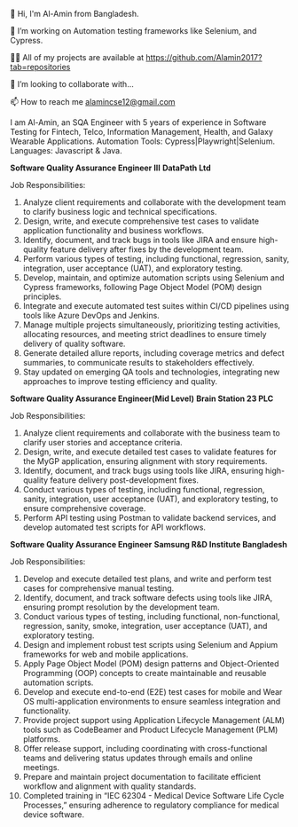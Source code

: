 👋 Hi, I'm Al-Amin from Bangladesh.

🌱 I’m working on Automation testing frameworks like Selenium, and Cypress.

👨‍💻 All of my projects are available at https://github.com/Alamin2017?tab=repositories

💞️ I’m looking to collaborate with...

📫 How to reach me 
alamincse12@gmail.com

I am Al-Amin, an SQA Engineer with 5 years of experience in Software Testing for Fintech, Telco, Information Management, Health, and Galaxy Wearable Applications.
Automation Tools: Cypress|Playwright|Selenium.
Languages: Javascript & Java.

**Software Quality Assurance Engineer III**
**DataPath Ltd**

Job Responsibilities:
1. Analyze client requirements and collaborate with the development team to clarify business logic and technical specifications.
2. Design, write, and execute comprehensive test cases to validate application functionality and business workflows.
3. Identify, document, and track bugs in tools like JIRA and ensure high-quality feature delivery after fixes by the development team.
4. Perform various types of testing, including functional, regression, sanity, integration, user acceptance (UAT), and exploratory testing.
5. Develop, maintain, and optimize automation scripts using Selenium and Cypress frameworks, following Page Object Model (POM) design principles.
6. Integrate and execute automated test suites within CI/CD pipelines using tools like Azure DevOps and Jenkins.
7. Manage multiple projects simultaneously, prioritizing testing activities, allocating resources, and meeting strict deadlines to ensure timely delivery of quality software. 
8. Generate detailed allure reports, including coverage metrics and defect summaries, to communicate results to stakeholders effectively.
9. Stay updated on emerging QA tools and technologies, integrating new approaches to improve testing efficiency and quality.

**Software Quality Assurance Engineer(Mid Level)**
**Brain Station 23 PLC**

Job Responsibilities:
1. Analyze client requirements and collaborate with the business team to clarify user stories and acceptance criteria. 
2. Design, write, and execute detailed test cases to validate features for the MyGP application, ensuring alignment with story requirements.
3. Identify, document, and track bugs using tools like JIRA, ensuring high-quality feature delivery post-development fixes.
4. Conduct various types of testing, including functional, regression, sanity, integration, user acceptance (UAT), and exploratory testing, to ensure comprehensive coverage.
5. Perform API testing using Postman to validate backend services, and develop automated test scripts for API workflows.

**Software Quality Assurance Engineer**
**Samsung R&D Institute Bangladesh** 

Job Responsibilities:
1. Develop and execute detailed test plans, and write and perform test cases for comprehensive manual testing.
2. Identify, document, and track software defects using tools like JIRA, ensuring prompt resolution by the development team.
3. Conduct various types of testing, including functional, non-functional, regression, sanity, smoke, integration, user acceptance (UAT), and exploratory testing.
4. Design and implement robust test scripts using Selenium and Appium frameworks for web and mobile applications.
5. Apply Page Object Model (POM) design patterns and Object-Oriented Programming (OOP) concepts to create maintainable and reusable automation scripts.
6. Develop and execute end-to-end (E2E) test cases for mobile and Wear OS multi-application environments to ensure seamless integration and functionality.
7. Provide project support using Application Lifecycle Management (ALM) tools such as CodeBeamer and Product Lifecycle Management (PLM) platforms.
8. Offer release support, including coordinating with cross-functional teams and delivering status updates through emails and online meetings.
9. Prepare and maintain project documentation to facilitate efficient workflow and alignment with quality standards.
10. Completed training in “IEC 62304 - Medical Device Software Life Cycle Processes,” ensuring adherence to regulatory compliance for medical device software.



